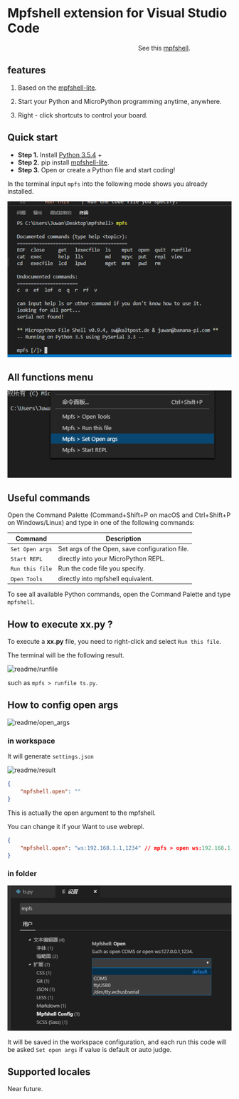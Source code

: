 # Mpfshell extension for Visual Studio Code

&emsp;&emsp;&emsp;&emsp;&emsp;&emsp;&emsp;&emsp;&emsp;&emsp;&emsp;&emsp;&emsp;&emsp;&emsp;&emsp;&emsp;&emsp;&emsp;&emsp;&emsp;See this [mpfshell](https://github.com/wendlers/mpfshell).



## features

1. Based on the [mpfshell-lite](https://github.com/BPI-STEAM/mpfshell-lite).

2. Start your Python and MicroPython programming anytime, anywhere.

3. Right - click shortcuts to control your board.

## Quick start

* **Step 1.** Install [Python 3.5.4](https://www.python.org/downloads/release/python-354/) +
* **Step 2.** pip install [mpfshell-lite](https://github.com/BPI-STEAM/mpfshell-lite).
* **Step 3.** Open or create a Python file and start coding!

In the terminal input `mpfs` into the following mode shows you already installed.

![readme/ready](readme/ready.png)

## All functions menu

![readme/list](readme/list.png)

## Useful commands
Open the Command Palette (Command+Shift+P on macOS and Ctrl+Shift+P on Windows/Linux) and type in one of the following commands:

Command | Description
--- | ---
```Set Open args``` |  Set args of the Open, save configuration file.
```Start REPL``` | directly into your MicroPython REPL.
```Run this file``` | Run the code file you specify.
```Open Tools``` | directly into  mpfshell equivalent.

To see all available Python commands, open the Command Palette and type ```mpfshell```.

## How to execute **xx.py** ?

To execute a **xx.py** file, you need to right-click and select `Run this file`.

The terminal will be the following result.

![readme/runfile](readme/runfile.png)

such as `mpfs > runfile ts.py`.

## How to config open args

![readme/open_args](readme/open_args.png)

### in workspace

It will generate `settings.json`

![readme/result](readme/result.png)

```json
{
    "mpfshell.open": ""
}
```

This is actually the open argument to the mpfshell.

You can change it if your Want to use webrepl.
```json
{
    "mpfshell.open": "ws:192.168.1.1,1234" // mpfs > open ws:192.168.1.1,1234.
}
```

### in folder

![readme/settings](readme/settings.png)

It will be saved in the workspace configuration, and each run this code will be asked `Set open args` if value is default or auto judge.

## Supported locales

Near future.
